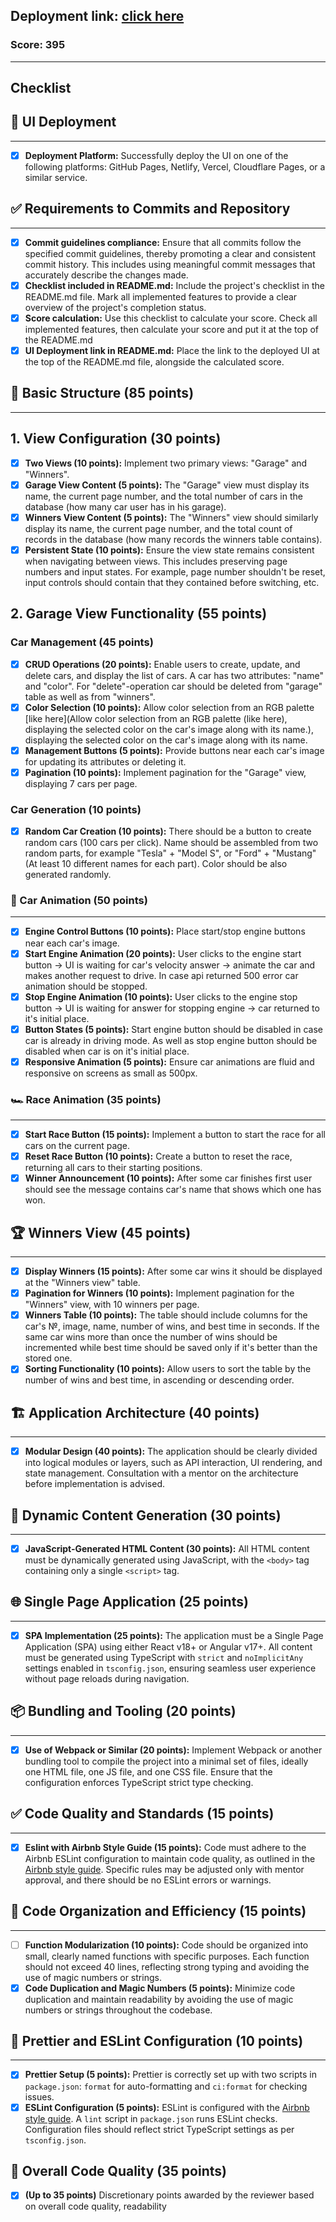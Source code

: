 ## Deployment link: [click here](https://develop-garage--async-race-kavume.netlify.app/)
### Score: 395

---


## Checklist

## 🚀 UI Deployment

---

- [x] __Deployment Platform:__ Successfully deploy the UI on one of the following platforms: GitHub Pages, Netlify, Vercel, Cloudflare Pages, or a similar service.

## ✅ Requirements to Commits and Repository

---
- [x] __Commit guidelines compliance:__ Ensure that all commits follow the specified commit guidelines, thereby promoting a clear and consistent commit history. This includes using meaningful commit messages that accurately describe the changes made.
- [x] __Checklist included in README.md:__ Include the project's checklist in the README.md file. Mark all implemented features to provide a clear overview of the project's completion status.
- [x] __Score calculation:__ Use this checklist to calculate your score. Check all implemented features, then calculate your score and put it at the top of the README.md
- [x] __UI Deployment link in README.md:__ Place the link to the deployed UI at the top of the README.md file, alongside the calculated score.

## 🏁 Basic Structure (85 points)

---

## 1. View Configuration (30 points)
- [x] __Two Views (10 points):__ Implement two primary views: "Garage" and "Winners".
- [x] __Garage View Content (5 points):__ The "Garage" view must display its name, the current page number, and the total number of cars in the database (how many car user has in his garage).
- [x] __Winners View Content (5 points):__ The "Winners" view should similarly display its name, the current page number, and the total count of records in the database (how many records the winners table contains).
- [x] __Persistent State (10 points):__ Ensure the view state remains consistent when navigating between views. This includes preserving page numbers and input states. For example, page number shouldn't be reset, input controls should contain that they contained before switching, etc.

## 2. Garage View Functionality (55 points)

### __Car Management (45 points)__
- [x] __CRUD Operations (20 points):__ Enable users to create, update, and delete cars, and display the list of cars. A car has two attributes: "name" and "color". For "delete"-operation car should be deleted from "garage" table as well as from "winners".
- [x] __Color Selection (10 points):__ Allow color selection from an RGB palette [like here](Allow color selection from an RGB palette (like here), displaying the selected color on the car's image along with its name.), displaying the selected color on the car's image along with its name.
- [x] __Management Buttons (5 points):__ Provide buttons near each car's image for updating its attributes or deleting it.
- [x] __Pagination (10 points):__ Implement pagination for the "Garage" view, displaying 7 cars per page.

### Car Generation (10 points)

- [x] __Random Car Creation (10 points):__ There should be a button to create random cars (100 cars per click). Name should be assembled from two random parts, for example "Tesla" + "Model S", or "Ford" + "Mustang" (At least 10 different names for each part). Color should be also generated randomly.

### 🚗 Car Animation (50 points)

---
- [x] __Engine Control Buttons (10 points):__ Place start/stop engine buttons near each car's image.
- [x] __Start Engine Animation (20 points):__ User clicks to the engine start button -> UI is waiting for car's velocity answer -> animate the car and makes another request to drive. In case api returned 500 error car animation should be stopped.
- [x] __Stop Engine Animation (10 points):__ User clicks to the engine stop button -> UI is waiting for answer for stopping engine -> car returned to it's initial place.
- [x] __Button States (5 points):__ Start engine button should be disabled in case car is already in driving mode. As well as stop engine button should be disabled when car is on it's initial place.
- [x] __Responsive Animation (5 points):__ Ensure car animations are fluid and responsive on screens as small as 500px.

### 🏎️ Race Animation (35 points)

---

- [x] **Start Race Button (15 points):** Implement a button to start the race for all cars on the current page.
- [x] **Reset Race Button (10 points):** Create a button to reset the race, returning all cars to their starting positions.
- [x] **Winner Announcement (10 points):** After some car finishes first user should see the message contains car's name that shows which one has won.

## 🏆 Winners View (45 points)

---

- [x] **Display Winners (15 points):** After some car wins it should be displayed at the "Winners view" table.
- [x] **Pagination for Winners (10 points):** Implement pagination for the "Winners" view, with 10 winners per page.
- [x] **Winners Table (10 points):** The table should include columns for the car's №, image, name, number of wins, and best time in seconds. If the same car wins more than once the number of wins should be incremented while best time should be saved only if it's better than the stored one.
- [x] **Sorting Functionality (10 points):** Allow users to sort the table by the number of wins and best time, in ascending or descending order.

## 🏗️ Application Architecture (40 points)

---

- [x] **Modular Design (40 points):** The application should be clearly divided into logical modules or layers, such as API interaction, UI rendering, and state management. Consultation with a mentor on the architecture before implementation is advised.

## 📜 Dynamic Content Generation (30 points)

---

- [x] **JavaScript-Generated HTML Content (30 points):** All HTML content must be dynamically generated using JavaScript, with the `<body>` tag containing only a single `<script>` tag.

## 🌐 Single Page Application (25 points)

---

- [x] **SPA Implementation (25 points):** The application must be a Single Page Application (SPA) using either React v18+ or Angular v17+. All content must be generated using TypeScript with `strict` and `noImplicitAny` settings enabled in `tsconfig.json`, ensuring seamless user experience without page reloads during navigation.

## 📦 Bundling and Tooling (20 points)

---

- [x] **Use of Webpack or Similar (20 points):** Implement Webpack or another bundling tool to compile the project into a minimal set of files, ideally one HTML file, one JS file, and one CSS file. Ensure that the configuration enforces TypeScript strict type checking.

## ✅ Code Quality and Standards (15 points)

---

- [x] **Eslint with Airbnb Style Guide (15 points):** Code must adhere to the Airbnb ESLint configuration to maintain code quality, as outlined in the [Airbnb style guide](https://www.npmjs.com/package/eslint-config-airbnb). Specific rules may be adjusted only with mentor approval, and there should be no ESLint errors or warnings.


## 📏 Code Organization and Efficiency (15 points)

---

- [ ] **Function Modularization (10 points):** Code should be organized into small, clearly named functions with specific purposes. Each function should not exceed 40 lines, reflecting strong typing and avoiding the use of magic numbers or strings.
- [x] **Code Duplication and Magic Numbers (5 points):** Minimize code duplication and maintain readability by avoiding the use of magic numbers or strings throughout the codebase.

## 🎨 Prettier and ESLint Configuration (10 points)

---

- [x] **Prettier Setup (5 points):** Prettier is correctly set up with two scripts in `package.json`: `format` for auto-formatting and `ci:format` for checking issues.
- [x] **ESLint Configuration (5 points):** ESLint is configured with the [Airbnb style guide](https://www.npmjs.com/package/eslint-config-airbnb). A `lint` script in `package.json` runs ESLint checks. Configuration files should reflect strict TypeScript settings as per `tsconfig.json`.

## 🌟 Overall Code Quality (35 points)

- [x] **(Up to 35 points)** Discretionary points awarded by the reviewer based on overall code quality, readability
